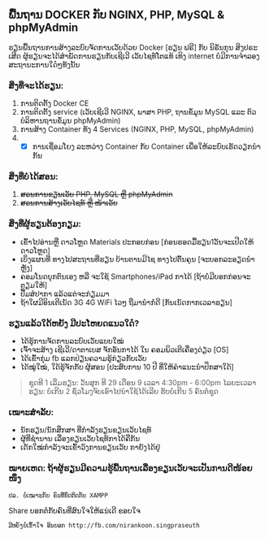 ## ພື້ນຖານ DOCKER ກັບ NGINX, PHP, MySQL & phpMyAdmin

ຮຽນພື້ນຖານການສ້າງລະບົບຈັດການເວັບດ້ວຍ Docker [ຮຽນ ຟຣີ] ກັບ ນິຣັນກຸນ ສິງປຣະເສີດ
ຜູ້ຮຽນຈະໄດ້ສຳພັດການຮຽນກັບເຊີເວີ ເວັບໄຊທ໌ໂຕແທ້ ເທິງ internet ບໍ່ມີການຈຳລອງສະຖານະການໃດ໋ໆທັງນັ້ນ

### ສິ່ງທີ່ຈະໄດ້ຮຽນ:
1. ການຕິດຕັ້ງ Docker CE
2. ການຕິດຕັ້ງ service (ເວັບເຊີເວີ NGINX, ພາສາ PHP, ຖານຂໍ້ມູນ MySQL ແລະ ຕົວບໍລິຫານຖານຂໍ້ມູນ phpMyAdmin)
3. ການສ້າງ Container ທັງ 4 Services (NGINX, PHP, MySQL, phpMyAdmin)
4. - [x] ການເຊື່ອມໂຍງ ລະຫວ່າງ Container ກັບ Container ເພື່ອໃຫ້ລະບົບເຮັດວຽກນຳກັນ

### ສິ່ງທີ່ບໍ່ໄດ້ສອນ:
1. ~~ສອນການຂຽນເວັບ PHP, MySQL ຫຼື phpMyAdmin~~
2. ~~ສອນການສ້າງເວັບໄຊທ໌ ຫຼື ໜ້າເວັບ~~

### ສິ່ງທີ່ຜູ້ຮຽນຕ້ອງກຽມ:
* ເຂົ້າໄປອ່ານຫຼື ດາວໂຫຼດ Materials ປະກອບກ່ອນ [ກ່ອນຮອດມື້ຮຽນ1ວັນຈະເປີດໃຫ້ດາວໂຫຼດ]
* ເບິ່ງແຜນທີ່ ທາງໄປສະຖານທີ່ຮຽນ ບ້ານຕານມີໄຊ ທາງໄປຕົ້ນຄູນ [ຈະບອກລະອຽດນຳຫຼັງ]
* ຄອມໂນດບຸກຕົນເອງ ຫລື ຈະໃຊ້ Smartphones/iPad ກາໄດ້ [ຖ້າບໍ່ມີບອກກ່ອນຈະຕຽມໃຫ້]
* ປື້ມສໍປາກາ ແລ້ວແຕ່ຈະກ່ຽມມາ
* ຖ້າໃຜມີອິນເຕີເນັດ 3G 4G WiFi ໄວໆ ຖືມານຳກໍ່ດີ [ກັນເນັດກາກເວລາຮຽນ]

### ຮຽນແລ້ວໃດ້ຫຍັງ ມີປະໂຫຍດແນວໃດ໋?
* ໄດ້ຮູ້ການຈັດການລະບົບເວັບແບບໃໝ່
* ເຈົ້າຈະສ້າງ ເຊີເວີ/ດາຕາເບສ ຈັກອັນກາໄດ້ ໃນ ຄອມພິວເຕີເຄື່ອງດ່ຽວ [OS]
* ໄດ້ເຂົ້າກຸ່ມ fb ແລກປ່ຽນຄວາມຮູ້ກ່ຽວກັບເວັບ
* ໄດ້ໝູ່ໃໝ່, ໃດ້ຮູ້ຈັກກັບ ຜູ້ສອນ [ປະສົບການ 10 ປີ ທີ່ໃຫ້ຄຳແນະນຳປຶກສາໃດ້]

> ຊຸດທີ 1 ເລີ່ມຮຽນ: ວັນສຸກ ທີ 29 ເດືອນ 9 ເວລາ 4:30pm - 6:00pm
> ໄລຍະເວລາຮຽນ: ບໍ່ເກີນ 2 ຊົ່ວໂມງຈົບເອົາໄປນຳໃຊ້ໄດ້ເລີຍ
> ຮັບບໍ່ເກີນ 5 ຄົນຕໍ່ຊຸດ

### ເໝາະສຳລັບ: 
* ນັກຮຽນ/ນັກສຶກສາ ທີ່ກຳລັງຮຽນຂຽນເວັບໄຊທ໌ 
* ຜູ້ທີ່ຊຳນານ ເລື່ອງຂຽນເວັບໄຊທ໌ກາໄດ້ຄືກັນ
* ເດັກໃໝ່ກຳລັງຈະເຂົ້າວົງການຂຽນເວັບ ກາຍັງໄດ້ຢູ່

### ໝາຍເຫດ: ຖ້າຜູ້ຮຽນມີຄວາມຮູ້ພື້ນຖານເລື່ອງຂຽນເວັບຈະເປັນການດີໜ້ອຍໜຶ່ງ
`ປລ. ບໍ່ເໝາະກັບ ຄົນທີ່ຍຶດຕິດກັບ XAMPP`

Share ບອກຕໍ່ກັບຄົນທີ່ສົນໃຈໃຫ້ແນ່ເດີ ຂອບໃຈ

```
ມີຫຍັງບໍ່ເຂົ້າໃຈ ອິນບອກ http://fb.com/nirankoon.singpraseuth 
```
